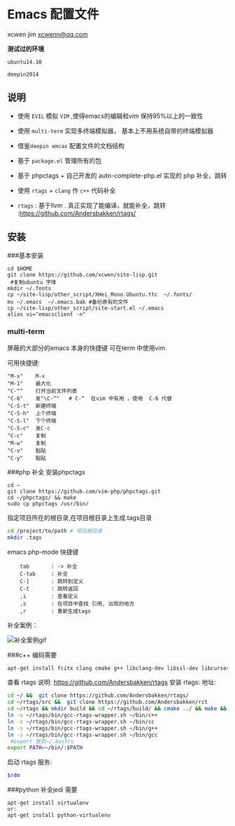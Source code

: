 # Emacs 配置文件

xcwen jim
xcwenn@qq.com

**测试过的环境**

`ubuntu14.10`

`deepin2014`



## 说明 

* 使用 `EVIL` 模拟 `VIM`  ,使得emacs的编辑和vim 保持95%以上的一致性

* 使用 `multi-term` 实现多终端模拟器， 基本上不用系统自带的终端模拟器

* 借鉴`deepin emcas` 配置文件的文档结构

* 基于  `package.el`  管理所有的包

* 基于 phpctags + 自己开发的 auto-complete-php.el 实现的 php 补全，跳转 

* 使用  `rtags` + `clang` 作 `c++` 代码补全

* `rtags` : 基于llvm . 真正实现了能编译，就能补全，跳转 :https://github.com/Andersbakken/rtags/

## 安装 

###基本安装
```
cd $HOME 
git clone https://github.com/xcwen/site-lisp.git
 #复制ubuntu 字体
mkdir ~/.fonts
cp ~/site-lisp/other_script/XHei_Mono.Ubuntu.ttc  ~/.fonts/
mv ~/.emacs  ~/.emacs.bak #备份原有的文件 
cp ~/site-lisp/other_script/site-start.el ~/.emacs
alias vi="emacsclient -n"
```

### multi-term
屏蔽的大部分的emacs 本身的快捷键
可在term 中使用vim 

可用快捷键:
```
"M-x"    M-x 
"M-1"    最大化 
"C-^"    打开当前文件列表
"C-6"    发"\C-^"   # C-^  在vim 中有用 ，使用  C-6 代替
"C-S-t"  新建终端 
"C-S-h"  上个终端
"C-S-l"  下个终端
"C-S-c"  发C-c 
"C-c"    复制 
"M-w"    复制 
"C-v"    黏贴
"C-y"    黏贴
```

###php 补全 
安装phpctags 
```
cd ~
git clone https://github.com/vim-php/phpctags.git
cd ~/phpctags/ && make 
sudo cp phpctags /usr/bin/ 
```

指定项目所在的根目录,在项目根目录上生成.tags目录

``` bash
cd /project/to/path # 项目根目录
mkdir .tags
```

emacs php-mode 快捷键 
```
    tab       : -> 补全 
    C-tab     : 补全
    C-]       : 跳转到定义
    C-t       : 跳转返回
    ,i        : 查看定义
    ,s        : 在项目中查找 引用, 出现的地方
    ,r        : 重新生成tags
```
补全案例：

![补全案例gif](https://raw.githubusercontent.com/xcwen/site-lisp/master/other_script/ac-php.gif)


###c++ 编码需要
``` bash
apt-get install fcitx clang cmake g++ libclang-dev libssl-dev libcurses-ocaml-dev cscope
```

查看 rtags 说明: https://github.com/Andersbakken/rtags
安装 rtags: 地址:

``` bash
cd ~/ &&  git clone https://github.com/Andersbakken/rtags/
cd ~/rtags/src &&  git clone https://github.com/Andersbakken/rct
cd ~/rtags && mkdir build && cd ~/rtags/build/ && cmake ../ && make && sudo make install 
ln -s ~/rtags/bin/gcc-rtags-wrapper.sh ~/bin/c++
ln -s ~/rtags/bin/gcc-rtags-wrapper.sh ~/bin/cc
ln -s ~/rtags/bin/gcc-rtags-wrapper.sh ~/bin/g++
ln -s ~/rtags/bin/gcc-rtags-wrapper.sh ~/bin/gcc
 #export 放到~/.bashrc
export PATH=~/bin/:$PATH
```

启动 rtags 服务:

``` bash
$rdm 
```


###python  补全jedi 需要
```
apt-get install virtualenv
or:
apt-get install python-virtualenv
```
